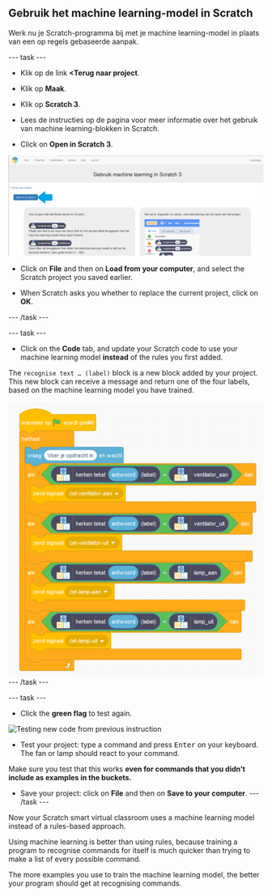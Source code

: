 ## Gebruik het machine learning-model in Scratch

Werk nu je Scratch-programma bij met je machine learning-model in plaats van een op regels gebaseerde aanpak.

\--- task \---
+ Klik op de link **<Terug naar project**.

+ Klik op **Maak**.

+ Klik op **Scratch 3**.

+ Lees de instructies op de pagina voor meer informatie over het gebruik van machine learning-blokken in Scratch.

+ Click on **Open in Scratch 3**.

![annotation pointing at Open in scratch 3 button](images/open-scratch-3-annotated.png)

+ Click on **File** and then on **Load from your computer**, and select the Scratch project you saved earlier.

+ When Scratch asks you whether to replace the current project, click on **OK**.

\--- /task \---

\--- task \---

+ Click on the **Code** tab, and update your Scratch code to use your machine learning model **instead** of the rules you first added.

The `recognise text … (label)` block is a new block added by your project. This new block can receive a message and return one of the four labels, based on the machine learning model you have trained.

![New scratch code including new machine learning blocks](images/code-new-blocks.png) \--- /task \---

\--- task \---
+ Click the **green flag** to test again.

![Testing new code from previous instruction](images/test-with-new-blocks-annotated)

+ Test your project: type a command and press <kbd>Enter</kbd> on your keyboard. The fan or lamp should react to your command.

Make sure you test that this works **even for commands that you didn’t include as examples in the buckets.**

+ Save your project: click on **File** and then on **Save to your computer**. \--- /task \---

Now your Scratch smart virtual classroom uses a machine learning model instead of a rules-based approach.

Using machine learning is better than using rules, because training a program to recognise commands for itself is much quicker than trying to make a list of every possible command.

The more examples you use to train the machine learning model, the better your program should get at recognising commands.